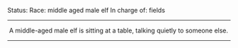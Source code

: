 Status: 
Race: middle aged male elf
In charge of: fields

---

 A middle-aged male elf is sitting at a table, talking quietly to someone else.

---